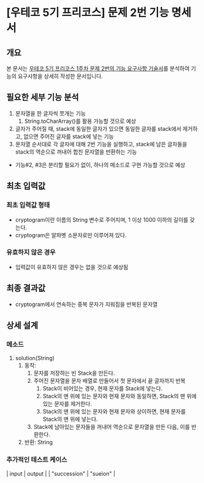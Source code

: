 # [우테코 5기 프리코스] 문제 2번 기능 명세서
## 개요
본 문서는 [우테코 5기 프리코스 1주차 문제 2번의 기능 요구사항 기술서](https://github.com/DevJay1024/java-onboarding/blob/main/docs/PROBLEM2.md)를 분석하여 기능의 요구사항을 상세히 작성한 문서입니다.

## 필요한 세부 기능 분석
1. 문자열을 한 글자씩 쪼개는 기능
   1. String.toCharArray()를 활용 가능할 것으로 예상
2. 글자가 주어질 때, stack에 동일한 글자가 있으면 동일한 글자를 stack에서 제거하고, 없으면 주어진 글자를 stack에 넣는 기능
3. 문자열 순서대로 각 글자에 대해 2번 기능을 실행하고, stack에 남은 글자들을 stack의 역순으로 꺼내어 합친 문자열을 반환하는 기능
- 기능#2, #3은 분리할 필요가 없이, 하나의 메소드로 구현 가능할 것으로 예상

## 최초 입력값
### 최초 입력값 형태
- cryptogram이란 이름의 String 변수로 주어지며, 1 이상 1000 이하의 길이를 갖는다.
- cryptogram은 알파벳 소문자로만 이루어져 있다.

### 유효하지 않은 경우
- 입력값이 유효하지 않은 경우는 없을 것으로 예상됨

## 최종 결과값
- cryptogram에서 연속하는 중복 문자가 지워짐을 반복된 문자열


## 상세 설계
### 메소드
1. solution(String)
   1. 동작:
      1. 문자를 저장하는 빈 Stack을 만든다.
      2. 주어진 문자열을 문자 배열로 만들어서 첫 문자에서 끝 글자까지 반복
         1. Stack이 비어있는 경우, 현재 문자를 Stack에 넣는다.
         2. Stack의 맨 위에 있는 문자와 현재 문자와 동일하면, Stack의 맨 위에 있는 문자를 제거한다.
         3. Stack의 맨 위에 있는 문자와 현재 문자와 상이하면, 현재 문자를 Stack의 맨 위에 넣는다.
      3. Stack에 남아있는 문자들을 꺼내어 역순으로 문자열을 만든 다음, 이를 반환한다.
   2. 반환: String
   
### 추가적인 테스트 케이스
| input | output |
| "succession" | "sueion" |